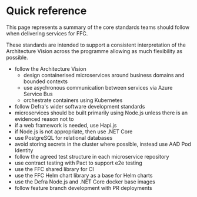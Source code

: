 # Quick reference
This page represents a summary of the core standards teams should follow when delivering services for FFC.

These standards are intended to support a consistent interpretation of the Architecture Vision across the programme allowing as much flexibility as possible.

- follow the Architecture Vision
  - design containerised microservices around business domains and bounded contexts
  - use asychronous communication between services via Azure Service Bus
  - orchestrate containers using Kubernetes
- follow Defra's wider software development standards
- microservices should be built primarily using Node.js unless there is an evidenced reason not to
- if a web framework is needed, use Hapi.js
- if Node.js is not appropriate, then use .NET Core
- use PostgreSQL for relational databases
- avoid storing secrets in the cluster where possible, instead use AAD Pod Identity
- follow the agreed test structure in each microservice repository
- use contract testing with Pact to support e2e testing
- use the FFC shared library for CI
- use the FFC Helm chart library as a base for Helm charts
- use the Defra Node.js and .NET Core docker base images
- follow feature branch development with PR deployments
